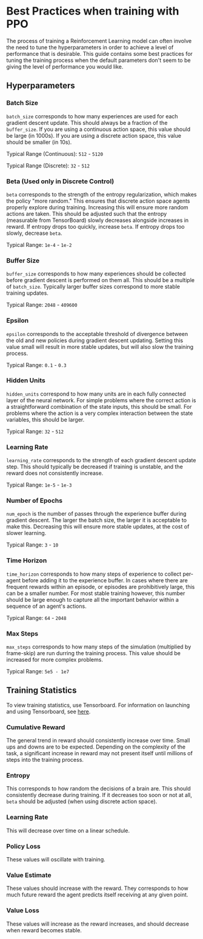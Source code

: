 # Best Practices when training with PPO

The process of training a Reinforcement Learning model can often involve the need to tune the hyperparameters in order to achieve
a level of performance that is desirable. This guide contains some best practices for tuning the training process when the default
parameters don't seem to be giving the level of performance you would like.

## Hyperparameters

### Batch Size

`batch_size` corresponds to how many experiences are used for each gradient descent update. This should always be a fraction
of the `buffer_size`. If you are using a continuous action space, this value should be large (in 1000s). If you are using a discrete action space, this value should be smaller (in 10s). 

Typical Range (Continuous): `512` - `5120`

Typical Range (Discrete): `32` - `512`


### Beta (Used only in Discrete Control)

`beta` corresponds to the strength of the entropy regularization, which makes the policy "more random." This ensures that discrete action space agents properly explore during training. Increasing this will ensure more random actions are taken. This should be adjusted such that the entropy (measurable from TensorBoard) slowly decreases alongside increases in reward. If entropy drops too quickly, increase `beta`. If entropy drops too slowly, decrease `beta`.

Typical Range: `1e-4` - `1e-2`

### Buffer Size

`buffer_size` corresponds to how many experiences should be collected before gradient descent is performed on them all.
This should be a multiple of `batch_size`. Typically larger buffer sizes correspond to more stable training updates.

Typical Range: `2048` - `409600`

### Epsilon

`epsilon` corresponds to the acceptable threshold of divergence between the old and new policies during gradient descent updating. Setting this value small will result in more stable updates, but will also slow the training process.

Typical Range: `0.1` - `0.3`

### Hidden Units

`hidden_units` correspond to how many units are in each fully connected layer of the neural network. For simple problems
where the correct action is a straightforward combination of the state inputs, this should be small. For problems where
the action is a very complex interaction between the state variables, this should be larger.

Typical Range: `32` - `512`

### Learning Rate

`learning_rate` corresponds to the strength of each gradient descent update step. This should typically be decreased if
training is unstable, and the reward does not consistently increase.

Typical Range: `1e-5` - `1e-3`

### Number of Epochs

`num_epoch` is the number of passes through the experience buffer during gradient descent. The larger the batch size, the
larger it is acceptable to make this. Decreasing this will ensure more stable updates, at the cost of slower learning.

Typical Range: `3` - `10`

### Time Horizon

`time_horizon` corresponds to how many steps of experience to collect per-agent before adding it to the experience buffer.
In cases where there are frequent rewards within an episode, or episodes are prohibitively large, this can be a smaller number. For most stable training however, this number should be large enough to capture all the important behavior within a sequence of an agent's actions.

Typical Range: `64` - `2048`

### Max Steps

`max_steps` corresponds to how many steps of the simulation (multiplied by frame-skip) are run durring the training process. This value should be increased for more complex problems.

Typical Range: `5e5 - 1e7`

## Training Statistics

To view training statistics, use Tensorboard. For information on launching and using Tensorboard, see [here](./Getting-Started-with-Balance-Ball.md#observing-training-progress).

### Cumulative Reward

The general trend in reward should consistently increase over time. Small ups and downs are to be expected. Depending on the complexity of the task, a significant increase in reward may not present itself until millions of steps into the training process.

### Entropy

This corresponds to how random the decisions of a brain are. This should consistently decrease during training. If it decreases too soon or not at all, `beta` should be adjusted (when using discrete action space).

### Learning Rate

This will decrease over time on a linear schedule.

### Policy Loss

These values will oscillate with training.

### Value Estimate

These values should increase with the reward. They corresponds to how much future reward the agent predicts itself receiving at any given point.

### Value Loss

These values will increase as the reward increases, and should decrease when reward becomes stable.
